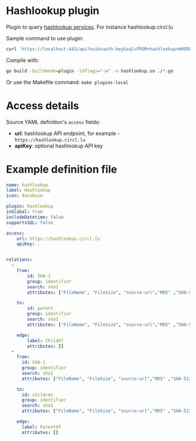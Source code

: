 # Hashlookup plugin

Plugin to query [hashlookup services](https://github.com/hashlookup).
For instance hashlookup.circl.lu

Sample command to use plugin:
```sh
curl 'https://localhost:443/api?uuid=auth-key&sql=FROM+hashlookup+WHERE+sha1=%27deac5aeda66017c25a9e21f36f5ee618d2ad9d3d%27'
```

Compile with:
```sh
go build -buildmode=plugin -ldflags="-w" -o hashlookup.so ./*.go
```
Or use the Makefile command:
`make plugins-local`

# Access details

Source YAML definition's `access` fields:
- **url**: hashlookup API endpoint, for example - `https://hashlookup.circl.lu`
- **apiKey**: optional hashlookup API key

# Example definition file

```yaml
name: hashlookup
label: Hashlookup
icon: database

plugin: hashlookup
inGlobal: true
includeDatetime: false
supportsSQL: false

access:
    url: https://hashlookup.circl.lu
    apiKey: .


relations:
  -
    from:
        id: SHA-1
        group: identifier
        search: sha1
        attributes: ["FileName", "FileSize", "source-url","MD5" ,"SHA-512" , "SHA-256", "SHA-1", "SSDEEP", "TLSH", "insert-timestamp", "mimetype", "source", "hashlookup-parent-total", "snap-authority"]

    to:
        id: parent
        group: identifier
        search: sha1
        attributes: ["FileName", "FileSize", "source-url","MD5" ,"SHA-512" , "SHA-256", "SHA-1", "SSDEEP", "TLSH", "insert-timestamp", "mimetype", "source", "hashlookup-parent-total", "snap-authority"]

    edge:
        label: ChildOf
        attributes: []
  -
    from:
      id: SHA-1
      group: identifier
      search: sha1
      attributes: ["FileName", "FileSize", "source-url","MD5" ,"SHA-512" , "SHA-256", "SHA-1", "SSDEEP", "TLSH", "insert-timestamp", "mimetype", "source", "hashlookup-parent-total", "snap-authority"]

    to:
      id: children
      group: identifier
      search: sha1
      attributes: ["FileName", "FileSize", "source-url","MD5" ,"SHA-512" , "SHA-256", "SHA-1", "SSDEEP", "TLSH", "insert-timestamp", "mimetype", "source", "hashlookup-parent-total", "snap-authority"]

    edge:
      label: ParentOf
      attributes: []
```
